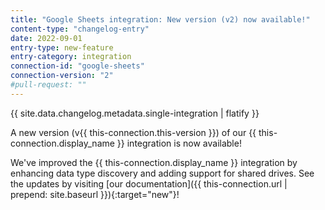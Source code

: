 ```yaml
---
title: "Google Sheets integration: New version (v2) now available!"
content-type: "changelog-entry"
date: 2022-09-01
entry-type: new-feature
entry-category: integration
connection-id: "google-sheets"
connection-version: "2"
#pull-request: ""
---
```

{{ site.data.changelog.metadata.single-integration | flatify }}

A new version (v{{ this-connection.this-version }}) of our {{ this-connection.display_name }} integration is now available!

We've improved the {{ this-connection.display_name }} integration by enhancing data type discovery and adding support for shared drives. See the updates by visiting [our documentation]({{ this-connection.url | prepend: site.baseurl }}){:target="new"}!